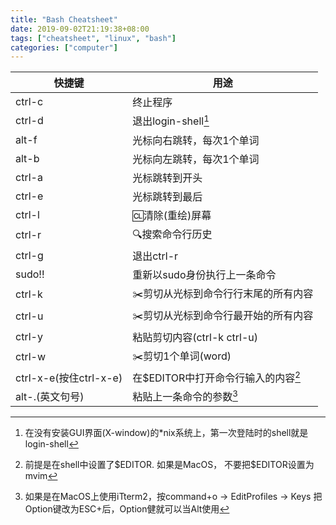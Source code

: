 ```yaml
---
title: "Bash Cheatsheet"
date: 2019-09-02T21:19:38+08:00
tags: ["cheatsheet", "linux", "bash"]
categories: ["computer"]
---
```

| 快捷键 | 用途                      |
| ------ | ------------------------ |
| ctrl-c | 终止程序                  |
| ctrl-d | 退出login-shell[^1]       |
| alt-f  | 光标向右跳转，每次1个单词 |
| alt-b  | 光标向左跳转，每次1个单词 |
| ctrl-a | 光标跳转到开头            |
| ctrl-e | 光标跳转到最后            |
| ctrl-l | 🆑清除(重绘)屏幕           |
| ctrl-r | 🔍搜索命令行历史           |
| ctrl-g | 退出ctrl-r                |
|  sudo!!|  重新以sudo身份执行上一条命令|
|  ctrl-k| ✂️剪切从光标到命令行行末尾的所有内容 |
|  ctrl-u | ✂️剪切从光标到命令行最开始的所有内容 |
|  ctrl-y | 粘贴剪切内容(ctrl-k ctrl-u)|
|  ctrl-w|  ✂️剪切1个单词(word)|
|  ctrl-x-e(按住ctrl-x-e) |  在$EDITOR中打开命令行输入的内容[^2]|
|  alt-.(英文句号)|  粘贴上一条命令的参数[^3]|




[^1]: 在没有安装GUI界面(X-window)的\*nix系统上，第一次登陆时的shell就是login-shell
[^2]: 前提是在shell中设置了\$EDITOR. 如果是MacOS， 不要把\$EDITOR设置为mvim
[^3]: 如果是在MacOS上使用iTterm2，按command+o -> EditProfiles -> Keys 把Option键改为ESC+后，Option健就可以当Alt使用

